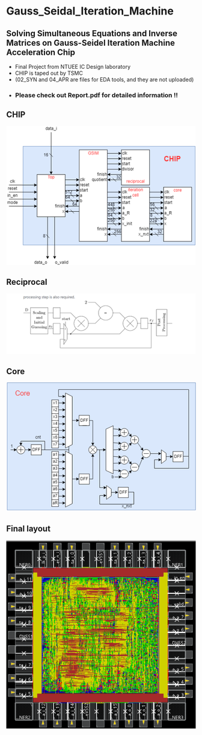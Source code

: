 # Gauss_Seidal_Iteration_Machine
## Solving Simultaneous Equations and Inverse Matrices on Gauss-Seidel Iteration Machine Acceleration Chip
* Final Project from NTUEE IC Design laboratory
* CHIP is taped out by TSMC  
* (02_SYN and 04_APR are files for EDA tools, and they are not uploaded)
* ### Please check out Report.pdf for detailed information !!
## CHIP
![](pic_CHIP.png)
## Reciprocal
![](pic_reciprocal.png)
## Core
![](pic_Core.png)  
## Final layout
![](./05_APR_result/pic_APR.png)
